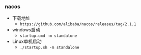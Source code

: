 ### nacos
+ 下载地址
    + `https://github.com/alibaba/nacos/releases/tag/2.1.1`
+ windows启动
    + `startup.cmd -m standalone`
+ Linux单机启动
  + `./startup.sh -m standalone`